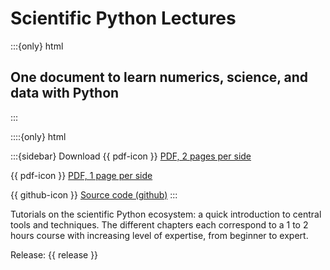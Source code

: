 # Scientific Python Lectures

:::{only} html
## One document to learn numerics, science, and data with Python
:::

::::{only} html

:::{sidebar} Download
{{ pdf-icon }} [PDF, 2 pages per side](./_downloads/ScientificPythonLectures.pdf)

{{ pdf-icon }} [PDF, 1 page per side](./_downloads/ScientificPythonLectures-simple.pdf)

{{ github-icon }} [Source code (github)](https://github.com/scipy-lectures/scientific-python-lectures)
:::

Tutorials on the scientific Python ecosystem: a quick introduction to
central tools and techniques. The different chapters each correspond
to a 1 to 2 hours course with increasing level of expertise, from
beginner to expert.

Release: {{ release }}
